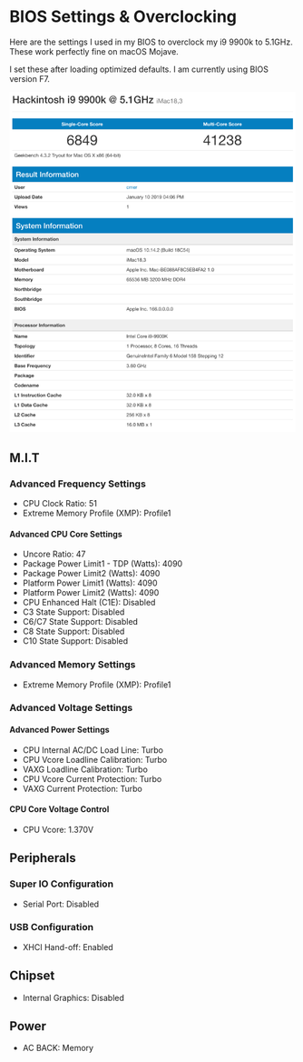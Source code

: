 # BIOS Settings & Overclocking

Here are the settings I used in my BIOS to overclock my i9 9900k to 5.1GHz. These work perfectly fine on macOS Mojave.

I set these after loading optimized defaults. I am currently using BIOS version F7.

![Geekbench](images/geekbench.png)

## M.I.T

### Advanced Frequency Settings

* CPU Clock Ratio: 51
* Extreme Memory Profile (XMP): Profile1

#### Advanced CPU Core Settings
* Uncore Ratio: 47
* Package Power Limit1 - TDP (Watts): 4090
* Package Power Limit2 (Watts): 4090
* Platform Power Limit1 (Watts): 4090
* Platform Power Limit2 (Watts): 4090
* CPU Enhanced Halt (C1E): Disabled
* C3 State Support: Disabled
* C6/C7 State Support: Disabled
* C8 State Support: Disabled
* C10 State Support: Disabled

### Advanced Memory Settings
  * Extreme Memory Profile (XMP): Profile1

### Advanced Voltage Settings

#### Advanced Power Settings
* CPU Internal AC/DC Load Line: Turbo
* CPU Vcore Loadline Calibration: Turbo
* VAXG Loadline Calibration: Turbo
* CPU Vcore Current Protection: Turbo
* VAXG Current Protection: Turbo

#### CPU Core Voltage Control
* CPU Vcore: 1.370V


## Peripherals

### Super IO Configuration

* Serial Port: Disabled

### USB Configuration

* XHCI Hand-off: Enabled

## Chipset

* Internal Graphics: Disabled

## Power

* AC BACK: Memory
